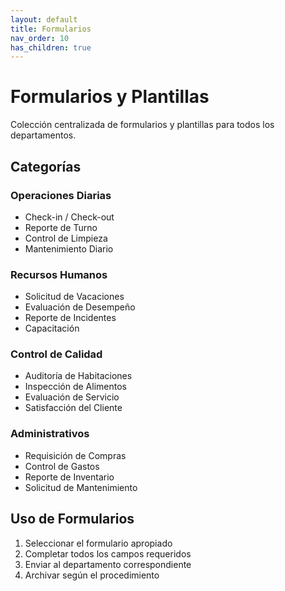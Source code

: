 ```yaml
---
layout: default
title: Formularios
nav_order: 10
has_children: true
---
```


# Formularios y Plantillas

Colección centralizada de formularios y plantillas para todos los departamentos.

## Categorías

### Operaciones Diarias
- Check-in / Check-out
- Reporte de Turno
- Control de Limpieza
- Mantenimiento Diario

### Recursos Humanos
- Solicitud de Vacaciones
- Evaluación de Desempeño
- Reporte de Incidentes
- Capacitación

### Control de Calidad
- Auditoría de Habitaciones
- Inspección de Alimentos
- Evaluación de Servicio
- Satisfacción del Cliente

### Administrativos
- Requisición de Compras
- Control de Gastos
- Reporte de Inventario
- Solicitud de Mantenimiento

## Uso de Formularios

1. Seleccionar el formulario apropiado
2. Completar todos los campos requeridos
3. Enviar al departamento correspondiente
4. Archivar según el procedimiento